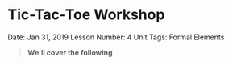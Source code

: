 # Tic-Tac-Toe Workshop

Date: Jan 31, 2019
Lesson Number: 4
Unit Tags: Formal Elements


> **We'll cover the following**
> 